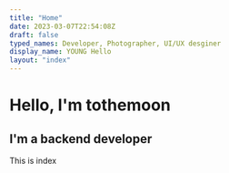 ```yaml
---
title: "Home"
date: 2023-03-07T22:54:08Z
draft: false
typed_names: Developer, Photographer, UI/UX desginer
display_name: YOUNG Hello
layout: "index"
---
```




# Hello, I'm tothemoon
## I'm a backend developer
This is index